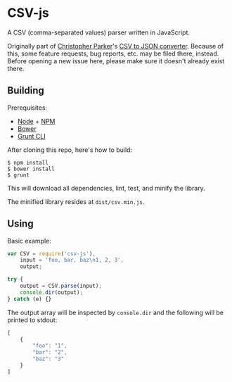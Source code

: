 CSV-js
======

A CSV (comma-separated values) parser written in JavaScript.

Originally part of [Christopher Parker][github-cparker15]'s [CSV to JSON converter][github-csv-to-json]. Because of this, some feature requests, bug reports, etc. may be filed there, instead. Before opening a new issue here, please make sure it doesn't already exist there.

Building
--------

Prerequisites:

* [Node][nodejs] + [NPM][npmjs]
* [Bower][bower]
* [Grunt CLI][gruntjs]

After cloning this repo, here's how to build:

    $ npm install
    $ bower install
    $ grunt

This will download all dependencies, lint, test, and minify the library.

The minified library resides at `dist/csv.min.js`.

Using
-----

Basic example:

```javascript
var CSV = require('csv-js'),
    input = 'foo, bar, baz\n1, 2, 3',
    output;

try {
    output = CSV.parse(input);
    console.dir(output);
} catch (e) {}
```

The output array will be inspected by `console.dir` and the following will be printed to stdout:

```javascript
[
    {
        "foo": "1",
        "bar": "2",
        "baz": "3"
    }
]
```

[github-cparker15]: https://github.com/cparker15
[github-csv-to-json]: https://github.com/cparker15/csv-to-json
[nodejs]: http://nodejs.org/
[npmjs]: http://npmjs.org/
[bower]: http://bower.io/
[gruntjs]: http://gruntjs.com/
